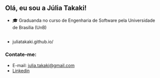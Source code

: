 ## Olá, eu sou a Júlia Takaki!

- 🎓 Graduanda no curso de Engenharia de Software pela Universidade de Brasília (UnB)

##
- juliatakaki.github.io/
### Contate-me:
- E-mail: julia.takaki@gmail.com
- [Linkedin](https://www.linkedin.com/in/juliatakaki/)

